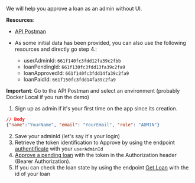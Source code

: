 We will help you approve a loan as an admin without UI.

**Resources**:

- [API Postman](https://www.postman.com/cryosat-astronaut-14351547/workspace/apire-mini-app/collection/31279199-48457e12-af79-4c03-8213-5d053e426487)
- As some initial data has been provided, you can also use the following resources and directly go step 4.:

  - userAdminId: `661f140fc3fdd12fa39c2fbb`
  - loanPendingId: `661f130fc3fdd13fa39c2fa9`
  - loanApprovedId: `661f140fc3fdd14fa39c2fa9`
  - loanPaidId: `661f150fc3fdd14fa39c2fa9`

**Important**: Go to the API Postman and select an environment (probably Docker Local if you run the demo)

1. Sign up as admin if it's your first time on the app since its creation.

```JSON
// Body
{"name":"YourName", "email": "YourEmail", "role": "ADMIN"}
```

2. Save your adminId (let's say it's your login)
3. Retrieve the token identification to Approve by using the endpoint [authentificate](https://www.postman.com/cryosat-astronaut-14351547/workspace/apire-mini-app/request/31279199-555b72a8-4e78-4a0e-958b-484ad7ee90dd) with your `userAdminId`
4. [Approve a pending loan](https://www.postman.com/cryosat-astronaut-14351547/workspace/apire-mini-app/request/31279199-a8326d58-099f-45b8-93dc-1a701ebb4081) with the token in the Authorization header (Bearer Authorization).
5. If you can check the loan state by using the endpoint [Get Loan](https://www.postman.com/cryosat-astronaut-14351547/workspace/apire-mini-app/request/31279199-15345553-4c5e-4e81-b330-055e651d4e3d) with the id of your loan
